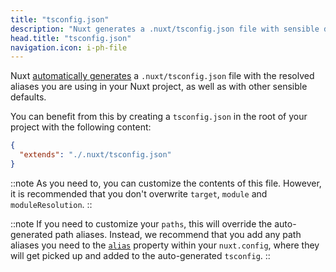```yaml
---
title: "tsconfig.json"
description: "Nuxt generates a .nuxt/tsconfig.json file with sensible defaults and your aliases."
head.title: "tsconfig.json"
navigation.icon: i-ph-file
---
```


Nuxt [automatically generates](/docs/guide/concepts/typescript) a `.nuxt/tsconfig.json` file with the resolved aliases you are using in your Nuxt project, as well as with other sensible defaults.

You can benefit from this by creating a `tsconfig.json` in the root of your project with the following content:

```json [tsconfig.json]
{
  "extends": "./.nuxt/tsconfig.json"
}
```

::note
As you need to, you can customize the contents of this file. However, it is recommended that you don't overwrite `target`, `module` and `moduleResolution`.
::

::note
If you need to customize your `paths`, this will override the auto-generated path aliases. Instead, we recommend that you add any path aliases you need to the [`alias`](/docs/api/nuxt-config#alias) property within your `nuxt.config`, where they will get picked up and added to the auto-generated `tsconfig`.
::
